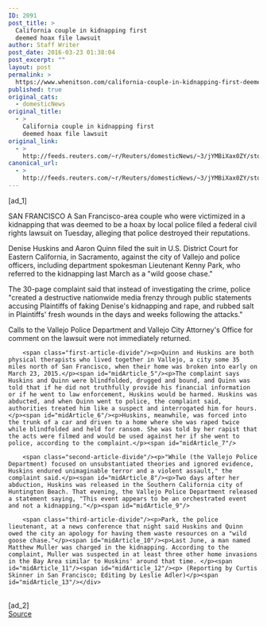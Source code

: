 ```yaml
---
ID: 2091
post_title: >
  California couple in kidnapping first
  deemed hoax file lawsuit
author: Staff Writer
post_date: 2016-03-23 01:38:04
post_excerpt: ""
layout: post
permalink: >
  https://www.whenitson.com/california-couple-in-kidnapping-first-deemed-hoax-file-lawsuit/
published: true
original_cats:
  - domesticNews
original_title:
  - >
    California couple in kidnapping first
    deemed hoax file lawsuit
original_link:
  - >
    http://feeds.reuters.com/~r/Reuters/domesticNews/~3/jYMBiXax0ZY/story01.htm
canonical_url:
  - >
    http://feeds.reuters.com/~r/Reuters/domesticNews/~3/jYMBiXax0ZY/story01.htm
---
```

 [ad_1]
<br><div id="articleText">
<span id="midArticle_start"/>

<span id="midArticle_0"/><span class="focusParagraph" readability="5"><p><span class="articleLocation">SAN FRANCISCO</span> A San Francisco-area couple who were victimized in a kidnapping that was deemed to be a hoax by local police filed a federal civil rights lawsuit on Tuesday, alleging that police destroyed their reputations.</p></span><span id="midArticle_1"/><p>Denise Huskins and Aaron Quinn filed the suit in U.S. District Court for Eastern California, in Sacramento, against the city of Vallejo and police officers, including department spokesman Lieutenant Kenny Park, who referred to the kidnapping last March as a "wild goose chase."</p><span id="midArticle_2"/><p>The 30-page complaint said that instead of investigating the crime, police "created a destructive nationwide media frenzy through public statements accusing Plaintiffs of faking Denise's kidnapping and rape, and rubbed salt in Plaintiffs' fresh wounds in the days and weeks following the attacks."</p><span id="midArticle_3"/><p>Calls to the Vallejo Police Department and Vallejo City Attorney's Office for comment on the lawsuit were not immediately returned.</p><span id="midArticle_4"/>
        
        <span class="first-article-divide"/><p>Quinn and Huskins are both physical therapists who lived together in Vallejo, a city some 35 miles north of San Francisco, when their home was broken into early on March 23, 2015.</p><span id="midArticle_5"/><p>The complaint says Huskins and Quinn were blindfolded, drugged and bound, and Quinn was told that if he did not truthfully provide his financial information or if he went to law enforcement, Huskins would be harmed. Huskins was abducted, and when Quinn went to police, the complaint said, authorities treated him like a suspect and interrogated him for hours.</p><span id="midArticle_6"/><p>Huskins, meanwhile, was forced into the trunk of a car and driven to a home where she was raped twice while blindfolded and held for ransom. She was told by her rapist that the acts were filmed and would be used against her if she went to police, according to the complaint.</p><span id="midArticle_7"/>
        
        <span class="second-article-divide"/><p>"While (the Vallejo Police Department) focused on unsubstantiated theories and ignored evidence, Huskins endured unimaginable terror and a violent assault," the complaint said.</p><span id="midArticle_8"/><p>Two days after her abduction, Huskins was released in the Southern California city of Huntington Beach. That evening, the Vallejo Police Department released a statement saying, "This event appears to be an orchestrated event and not a kidnapping."</p><span id="midArticle_9"/>
        
        <span class="third-article-divide"/><p>Park, the police lieutenant, at a news conference that night said Huskins and Quinn owed the city an apology for having them waste resources on a "wild goose chase."</p><span id="midArticle_10"/><p>Last June, a man named Matthew Muller was charged in the kidnapping. According to the complaint, Muller was suspected in at least three other home invasions in the Bay Area similar to Huskins' around that time. </p><span id="midArticle_11"/><span id="midArticle_12"/><p> (Reporting by Curtis Skinner in San Francisco; Editing by Leslie Adler)</p><span id="midArticle_13"/></div>
<br>[ad_2]
<br><a href="http://feeds.reuters.com/~r/Reuters/domesticNews/~3/jYMBiXax0ZY/story01.htm">Source </a>